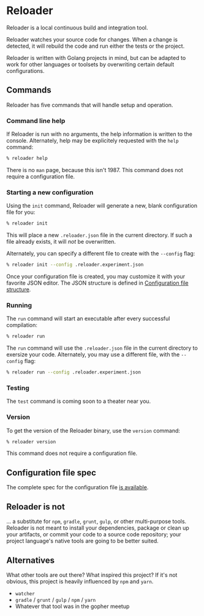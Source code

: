 # Reloader

Reloader is a local continuous build and integration tool.

Reloader watches your source code for changes.  When a change is detected, it will rebuild the code and run either the tests or the project.

Reloader is written with Golang projects in mind, but can be adapted to work for other languages or toolsets by overwriting certain default configurations.

## Commands

Reloader has five commands that will handle setup and operation.

### Command line help

If Reloader is run with no arguments, the help information is written to the console.  Alternately, help may be explicitely requested with the `help` command:

``` bash
% reloader help
```

There is no `man` page, because this isn't 1987.  This command does not require a configuration file.

### Starting a new configuration

Using the `init` command, Reloader will generate a new, blank configuration file for you:

``` bash
% reloader init
```

This will place a new `.reloader.json` file in the current directory.  If such a file already exists, it will _not_ be overwritten.

Alternately, you can specify a different file to create with the `--config` flag:

``` bash
% reloader init --config .reloader.experiment.json
```

Once your configuration file is created, you may customize it with your favorite JSON editor.  The JSON structure is defined in [Configuration file structure](docs/configuration.md).

### Running

The `run` command will start an executable after every successful compilation:

``` bash
% reloader run
```

The `run` command will use the `.reloader.json` file in the current directory to exersize your code.  Alternately, you may use a different file, with the `--config` flag:

``` bash
% reloader run --config .reloader.experiment.json
```

### Testing

The `test` command is coming soon to a theater near you.

### Version

To get the version of the Reloader binary, use the `version` command:

``` bash
% reloader version
```

This command does not require a configuration file.

## Configuration file spec

The complete spec for the configuration file [is available](docs/spec.md).

## Reloader is not

... a substitute for `npm`, `gradle`, `grunt`, `gulp`, or other multi-purpose tools.  Reloader is not meant to install your dependencies, package or clean up your artifacts, or commit your code to a source code repository; your project language's native tools are going to be better suited.

## Alternatives

What other tools are out there?  What inspired this project?  If it's not obvious, this project is heavily influenced by `npm` and `yarn`.

* `watcher`
* `gradle` / `grunt` / `gulp` / `npm` / `yarn`
* Whatever that tool was in the gopher meetup
